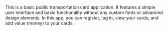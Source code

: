 This is a basic public transportation card application. It features a simple user interface and basic functionality without any custom fonts or advanced design elements. 
In this app, you can register, log in, view your cards, and add value (money) to your cards.
